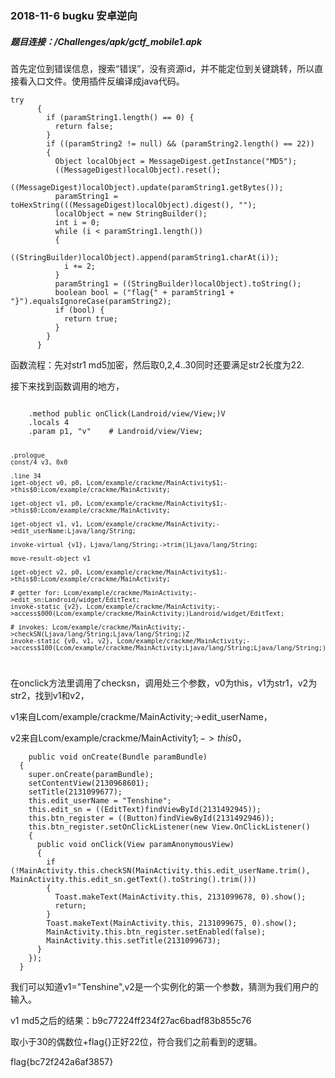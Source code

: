 ### 2018-11-6 bugku 安卓逆向

##### 题目连接：/Challenges/apk/gctf_mobile1.apk

首先定位到错误信息，搜索“错误”，没有资源id，并不能定位到关键跳转，所以直接看入口文件。使用插件反编译成java代码。

```
try
      {
        if (paramString1.length() == 0) {
          return false;
        }
        if ((paramString2 != null) && (paramString2.length() == 22))
        {
          Object localObject = MessageDigest.getInstance("MD5");
          ((MessageDigest)localObject).reset();
          ((MessageDigest)localObject).update(paramString1.getBytes());
          paramString1 = toHexString(((MessageDigest)localObject).digest(), "");
          localObject = new StringBuilder();
          int i = 0;
          while (i < paramString1.length())
          {
            ((StringBuilder)localObject).append(paramString1.charAt(i));
            i += 2;
          }
          paramString1 = ((StringBuilder)localObject).toString();
          boolean bool = ("flag{" + paramString1 + "}").equalsIgnoreCase(paramString2);
          if (bool) {
            return true;
          }
        }
      }
```

函数流程：先对str1 md5加密，然后取0,2,4..30同时还要满足str2长度为22.

接下来找到函数调用的地方，

<code>
	.method public onClick(Landroid/view/View;)V
    .locals 4
    .param p1, "v"    # Landroid/view/View;

    .prologue
    const/4 v3, 0x0

    .line 34
    iget-object v0, p0, Lcom/example/crackme/MainActivity$1;->this$0:Lcom/example/crackme/MainActivity;

    iget-object v1, p0, Lcom/example/crackme/MainActivity$1;->this$0:Lcom/example/crackme/MainActivity;

    iget-object v1, v1, Lcom/example/crackme/MainActivity;->edit_userName:Ljava/lang/String;

    invoke-virtual {v1}, Ljava/lang/String;->trim()Ljava/lang/String;

    move-result-object v1

    iget-object v2, p0, Lcom/example/crackme/MainActivity$1;->this$0:Lcom/example/crackme/MainActivity;

    # getter for: Lcom/example/crackme/MainActivity;->edit_sn:Landroid/widget/EditText;
    invoke-static {v2}, Lcom/example/crackme/MainActivity;->access$000(Lcom/example/crackme/MainActivity;)Landroid/widget/EditText;

    # invokes: Lcom/example/crackme/MainActivity;->checkSN(Ljava/lang/String;Ljava/lang/String;)Z
    invoke-static {v0, v1, v2}, Lcom/example/crackme/MainActivity;->access$100(Lcom/example/crackme/MainActivity;Ljava/lang/String;Ljava/lang/String;)Z
</code>

在onclick方法里调用了checksn，调用处三个参数，v0为this，v1为str1，v2为str2，找到v1和v2，

v1来自Lcom/example/crackme/MainActivity;->edit_userName，

v2来自Lcom/example/crackme/MainActivity$1;->this$0，

```
	public void onCreate(Bundle paramBundle)
  {
    super.onCreate(paramBundle);
    setContentView(2130968601);
    setTitle(2131099677);
    this.edit_userName = "Tenshine";
    this.edit_sn = ((EditText)findViewById(2131492945));
    this.btn_register = ((Button)findViewById(2131492946));
    this.btn_register.setOnClickListener(new View.OnClickListener()
    {
      public void onClick(View paramAnonymousView)
      {
        if (!MainActivity.this.checkSN(MainActivity.this.edit_userName.trim(), MainActivity.this.edit_sn.getText().toString().trim()))
        {
          Toast.makeText(MainActivity.this, 2131099678, 0).show();
          return;
        }
        Toast.makeText(MainActivity.this, 2131099675, 0).show();
        MainActivity.this.btn_register.setEnabled(false);
        MainActivity.this.setTitle(2131099673);
      }
    });
  }
```

我们可以知道v1="Tenshine",v2是一个实例化的第一个参数，猜测为我们用户的输入。

v1 md5之后的结果：b9c77224ff234f27ac6badf83b855c76

取小于30的偶数位+flag{}正好22位，符合我们之前看到的逻辑。

flag{bc72f242a6af3857}
